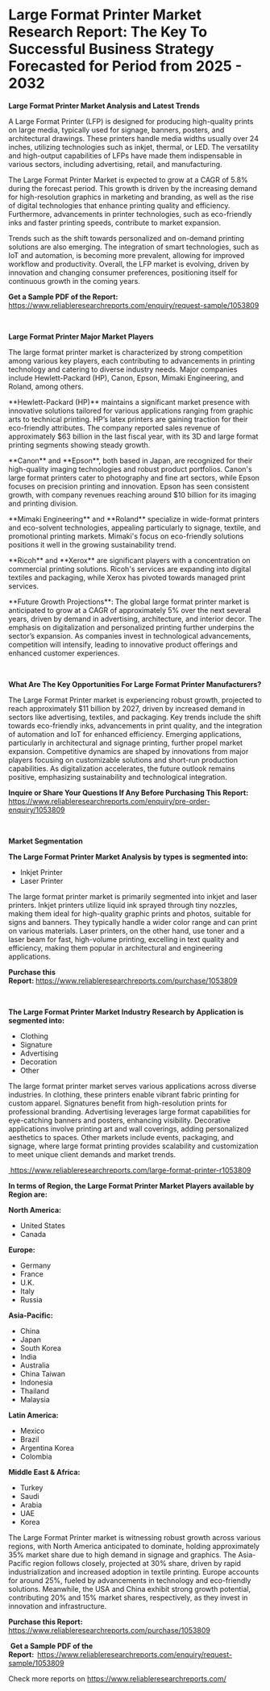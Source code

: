 <p><h1>Large Format Printer Market Research Report: The Key To Successful Business Strategy Forecasted for Period from 2025 - 2032</h1></p><p><strong>Large Format Printer Market Analysis and Latest Trends</strong></p>
<p><p>A Large Format Printer (LFP) is designed for producing high-quality prints on large media, typically used for signage, banners, posters, and architectural drawings. These printers handle media widths usually over 24 inches, utilizing technologies such as inkjet, thermal, or LED. The versatility and high-output capabilities of LFPs have made them indispensable in various sectors, including advertising, retail, and manufacturing.</p><p>The Large Format Printer Market is expected to grow at a CAGR of 5.8% during the forecast period. This growth is driven by the increasing demand for high-resolution graphics in marketing and branding, as well as the rise of digital technologies that enhance printing quality and efficiency. Furthermore, advancements in printer technologies, such as eco-friendly inks and faster printing speeds, contribute to market expansion. </p><p>Trends such as the shift towards personalized and on-demand printing solutions are also emerging. The integration of smart technologies, such as IoT and automation, is becoming more prevalent, allowing for improved workflow and productivity. Overall, the LFP market is evolving, driven by innovation and changing consumer preferences, positioning itself for continuous growth in the coming years.</p></p>
<p><strong>Get a Sample PDF of the Report:&nbsp;</strong> <a href="https://www.reliableresearchreports.com/enquiry/request-sample/1053809?utm_campaign=3090&utm_medium=2&utm_source=Github&utm_content=ia&utm_term=11042025&utm_id=large-format-printer">https://www.reliableresearchreports.com/enquiry/request-sample/1053809</a></p>
<p>&nbsp;</p>
<p><strong>Large Format Printer Major Market Players</strong></p>
<p><p>The large format printer market is characterized by strong competition among various key players, each contributing to advancements in printing technology and catering to diverse industry needs. Major companies include Hewlett-Packard (HP), Canon, Epson, Mimaki Engineering, and Roland, among others.</p><p>**Hewlett-Packard (HP)** maintains a significant market presence with innovative solutions tailored for various applications ranging from graphic arts to technical printing. HP’s latex printers are gaining traction for their eco-friendly attributes. The company reported sales revenue of approximately $63 billion in the last fiscal year, with its 3D and large format printing segments showing steady growth.</p><p>**Canon** and **Epson**, both based in Japan, are recognized for their high-quality imaging technologies and robust product portfolios. Canon's large format printers cater to photography and fine art sectors, while Epson focuses on precision printing and innovation. Epson has seen consistent growth, with company revenues reaching around $10 billion for its imaging and printing division.</p><p>**Mimaki Engineering** and **Roland** specialize in wide-format printers and eco-solvent technologies, appealing particularly to signage, textile, and promotional printing markets. Mimaki's focus on eco-friendly solutions positions it well in the growing sustainability trend.</p><p>**Ricoh** and **Xerox** are significant players with a concentration on commercial printing solutions. Ricoh's services are expanding into digital textiles and packaging, while Xerox has pivoted towards managed print services. </p><p>**Future Growth Projections**: The global large format printer market is anticipated to grow at a CAGR of approximately 5% over the next several years, driven by demand in advertising, architecture, and interior decor. The emphasis on digitalization and personalized printing further underpins the sector’s expansion. As companies invest in technological advancements, competition will intensify, leading to innovative product offerings and enhanced customer experiences.</p></p>
<p>&nbsp;</p>
<p><strong>What Are The Key Opportunities For Large Format Printer Manufacturers?</strong></p>
<p><p>The Large Format Printer market is experiencing robust growth, projected to reach approximately $11 billion by 2027, driven by increased demand in sectors like advertising, textiles, and packaging. Key trends include the shift towards eco-friendly inks, advancements in print quality, and the integration of automation and IoT for enhanced efficiency. Emerging applications, particularly in architectural and signage printing, further propel market expansion. Competitive dynamics are shaped by innovations from major players focusing on customizable solutions and short-run production capabilities. As digitalization accelerates, the future outlook remains positive, emphasizing sustainability and technological integration.</p></p>
<p><strong>Inquire or Share Your Questions If Any Before Purchasing This Report:</strong> <a href="https://www.reliableresearchreports.com/enquiry/pre-order-enquiry/1053809?utm_campaign=3090&utm_medium=2&utm_source=Github&utm_content=ia&utm_term=11042025&utm_id=large-format-printer">https://www.reliableresearchreports.com/enquiry/pre-order-enquiry/1053809</a></p>
<p>&nbsp;</p>
<p><strong>Market Segmentation</strong></p>
<p><strong>The Large Format Printer Market Analysis by types is segmented into:</strong></p>
<p><ul><li>Inkjet Printer</li><li>Laser Printer</li></ul></p>
<p><p>The large format printer market is primarily segmented into inkjet and laser printers. Inkjet printers utilize liquid ink sprayed through tiny nozzles, making them ideal for high-quality graphic prints and photos, suitable for signs and banners. They typically handle a wider color range and can print on various materials. Laser printers, on the other hand, use toner and a laser beam for fast, high-volume printing, excelling in text quality and efficiency, making them popular in architectural and engineering applications.</p></p>
<p><strong>Purchase this Report:&nbsp;</strong><a href="https://www.reliableresearchreports.com/purchase/1053809?utm_campaign=3090&utm_medium=2&utm_source=Github&utm_content=ia&utm_term=11042025&utm_id=large-format-printer">https://www.reliableresearchreports.com/purchase/1053809</a></p>
<p>&nbsp;</p>
<p><strong>The Large Format Printer Market Industry Research by Application is segmented into:</strong></p>
<p><ul><li>Clothing</li><li>Signature</li><li>Advertising</li><li>Decoration</li><li>Other</li></ul></p>
<p><p>The large format printer market serves various applications across diverse industries. In clothing, these printers enable vibrant fabric printing for custom apparel. Signatures benefit from high-resolution prints for professional branding. Advertising leverages large format capabilities for eye-catching banners and posters, enhancing visibility. Decorative applications involve printing art and wall coverings, adding personalized aesthetics to spaces. Other markets include events, packaging, and signage, where large format printing provides scalability and customization to meet unique client demands and market trends.</p></p>
<p><a href="https://www.reliableresearchreports.com/large-format-printer-r1053809?utm_campaign=3090&utm_medium=2&utm_source=Github&utm_content=ia&utm_term=11042025&utm_id=large-format-printer">&nbsp;https://www.reliableresearchreports.com/large-format-printer-r1053809</a></p>
<p><strong>In terms of Region, the Large Format Printer Market Players available by Region are:</strong></p>
<p>
    <p> <strong> North America: </strong>
        <ul>
            <li>United States</li>
            <li>Canada</li>
        </ul>
        </p> 
    <p> <strong> Europe: </strong>
        <ul>
            <li>Germany</li>
            <li>France</li>
            <li>U.K.</li>
            <li>Italy</li>
            <li>Russia</li>
        </ul>
        </p> 
    <p> <strong> Asia-Pacific: </strong>
        <ul>
            <li>China</li>
            <li>Japan</li>
            <li>South Korea</li>
            <li>India</li>
            <li>Australia</li>
            <li>China Taiwan</li>
            <li>Indonesia</li>
            <li>Thailand</li>
            <li>Malaysia</li>
        </ul>
        </p> 
    <p> <strong> Latin America: </strong>
        <ul>
            <li>Mexico</li>
            <li>Brazil</li>
            <li>Argentina Korea</li>
            <li>Colombia</li>
        </ul>
        </p> 
    <p> <strong> Middle East & Africa: </strong>
        <ul>
            <li>Turkey</li>
            <li>Saudi</li>
            <li>Arabia</li>
            <li>UAE</li>
            <li>Korea</li>
        </ul>
    </p>
    </p>
<p><p>The Large Format Printer market is witnessing robust growth across various regions, with North America anticipated to dominate, holding approximately 35% market share due to high demand in signage and graphics. The Asia-Pacific region follows closely, projected at 30% share, driven by rapid industrialization and increased adoption in textile printing. Europe accounts for around 25%, fueled by advancements in technology and eco-friendly solutions. Meanwhile, the USA and China exhibit strong growth potential, contributing 20% and 15% market shares, respectively, as they invest in innovation and infrastructure.</p></p>
<p><strong>Purchase this Report: </strong><a href="https://www.reliableresearchreports.com/purchase/1053809?utm_campaign=3090&utm_medium=2&utm_source=Github&utm_content=ia&utm_term=11042025&utm_id=large-format-printer">https://www.reliableresearchreports.com/purchase/1053809</a></p>
<p>&nbsp;<strong>Get a Sample PDF of the Report:&nbsp;&nbsp;</strong><a href="https://www.reliableresearchreports.com/enquiry/request-sample/1053809?utm_campaign=3090&utm_medium=2&utm_source=Github&utm_content=ia&utm_term=11042025&utm_id=large-format-printer">https://www.reliableresearchreports.com/enquiry/request-sample/1053809</a></p>
<p><strong></strong></p>
<p>Check more reports on <a href="https://www.reliableresearchreports.com/?utm_campaign=3090&utm_medium=2&utm_source=Github&utm_content=ia&utm_term=11042025&utm_id=large-format-printer">https://www.reliableresearchreports.com/</a></p>